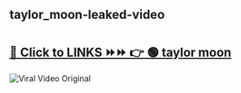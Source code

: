 
 ## taylor_moon-leaked-video 

# <h2><a href="https://clipsfans.com/taylor_moon&ref=git">🔗 Click to LINKS ⏩⏩ 👉 🟢 taylor moon </a></h2>

<a href="https://clipsfans.com/taylor_moon&ref=git" rel="nofollow" data-target="animated-image.originalLink"><img src="https://i.ibb.co.com/xMMVF88/686577567.gif" alt="Viral Video Original" style="max-width: 100%; display: inline-block;" data-target="animated-image.originalImage"></a>
